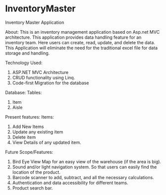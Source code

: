 # InventoryMaster

Inventory Master Application

About: 
  This is an inventory management application based on Asp.net MVC architecture. This application provides data handling feature for an inventory team. 
  Here users can create, read, update, and delete the data. This Application will eliminate the need for the traditional excel file for data storage and handling.

Technology Used:
  1. ASP.NET MVC Architecture
  2. CRUD functionality using Linq.
  3. Code-first Migration for the database

Database:
 Tables:
   1. Item
   2. Aisle
   
Present features:
  Items: 
   1. Add New Items
   2. Update any existing item
   3. Delete item
   4. View Details of any updated item.
   
Future Scope/Features:
   1. Bird Eye View Map for an easy view of the warehouse (if the area is big).
   2. Sound and/or light navigation system. So that users can easily find the location of the product.
   3. Barcode scanner to add, subtract, and all the necessary calculations.
   4. Authentication and data accessibility for different teams.
   5. Product search bar.
